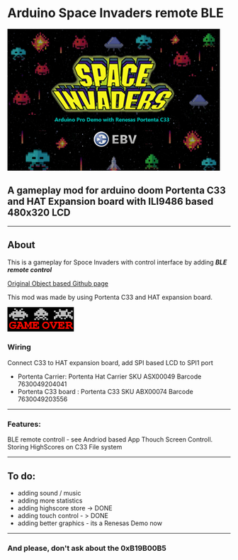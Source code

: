 # Arduino Space Invaders remote BLE
![logo](/images/Splash.bmp?raw=true)
## A gameplay mod for arduino doom Portenta C33 and HAT Expansion board with ILI9486 based 480x320 LCD
____

## About

This is a gameplay for Spoce Invaders with control interface by adding ***BLE remote control***

[Original Object based Github page](https://github.com/YXHYX/arduino-space-invaders)

This mod was made by using Portenta C33 and HAT expansion board.

![logo](/images/GameOver.bmp?raw=true)

### Wiring

Connect C33 to HAT expansion board, add SPI based LCD to SPI1 port
*  Portenta Carrier:     Portenta Hat Carrier  SKU ASX00049 Barcode 7630049204041
*  Portenta C33 board :  Portenta C33          SKU ABX00074 Barcode 7630049203556 

___

### Features:
BLE remote controll - see Andriod based App
Thouch Screen Controll.
Storing HighScores on C33 File system

___

## To do:
+ adding sound / music
+ adding more statistics
+ adding highscore store -> DONE
+ adding touch control - > DONE
+ adding better graphics - its a Renesas Demo now
___

### And please, don't ask about the 0xB19B00B5

